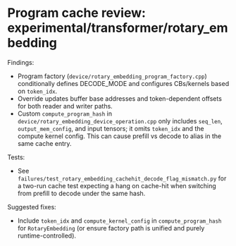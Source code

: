 # Program cache review: experimental/transformer/rotary_embedding

Findings:
- Program factory (`device/rotary_embedding_program_factory.cpp`) conditionally defines DECODE_MODE and configures CBs/kernels based on `token_idx`.
- Override updates buffer base addresses and token-dependent offsets for both reader and writer paths.
- Custom `compute_program_hash` in `device/rotary_embedding_device_operation.cpp` only includes `seq_len`, `output_mem_config`, and input tensors; it omits `token_idx` and the compute kernel config. This can cause prefill vs decode to alias in the same cache entry.

Tests:
- See `failures/test_rotary_embedding_cachehit_decode_flag_mismatch.py` for a two-run cache test expecting a hang on cache-hit when switching from prefill to decode under the same hash.

Suggested fixes:
- Include `token_idx` and `compute_kernel_config` in `compute_program_hash` for `RotaryEmbedding` (or ensure factory path is unified and purely runtime-controlled).
